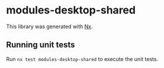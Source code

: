 # modules-desktop-shared

This library was generated with [Nx](https://nx.dev).

## Running unit tests

Run `nx test modules-desktop-shared` to execute the unit tests.
